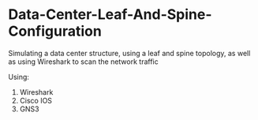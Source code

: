 # Data-Center-Leaf-And-Spine-Configuration
Simulating a data center structure, using a leaf and spine topology, as well as using Wireshark to scan the network traffic 

Using:
1. Wireshark
2. Cisco IOS
3. GNS3
